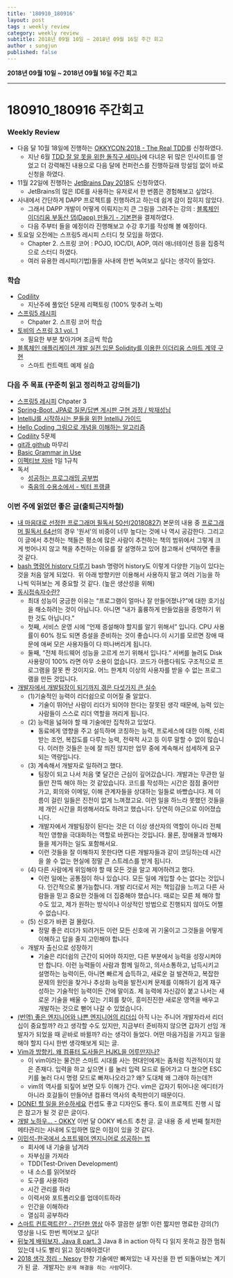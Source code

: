 ```yaml
---
title: '180910_180916'  
layout: post  
tags : weekly review
category: weekly review
subtitle: 2018년 09월 10일 ~ 2018년 09월 16일 주간 회고
author : sungjun
published: false
---
```


**2018년 09월 10일 ~ 2018년 09월 16일 주간 회고** 

---

# 180910_180916 주간회고

### Weekly Review
- 다음 달 10월 18일에 진행하는 [OKKYCON:2018 - The Real TDD](http://www.okkycon.com/)를 신청하였다.
    - 지난 6월 [TDD 잘 알 못을 위한 돌직구 세미나](https://okky.kr/article/476113)에 다녀온 뒤 많은 인사이트를 얻었고 더 강력해진 내용으로 다음 달에 컨퍼런스를 진행하길래 망설임 없이 바로 신청을 하였다.
- 11월 22일에 진행하는 [JetBrains Day 2018](https://jetbrains.tangunsoft.com/_kr/jetbrains-day-seoul-2018/)도 신청하였다.
    - JetBrains의 많은 IDE를 사용하는 유저로서 한 번쯤은 경험해보고 싶었다.
- 사내에서 간단하게 DAPP 프로젝트를 진행하려고 하는데 쉽게 감이 잡히지 않았다.
    - 그래서 DAPP 개발이 어떻게 이뤄지는지 큰 그림을 그려주는 강의 : [블록체인 이더리움 부동산 댑(Dapp) 만들기 - 기본편](https://www.inflearn.com/course/blockchain-%EC%9D%B4%EB%8D%94%EB%A6%AC%EC%9B%80-dapp/)을 결제하였다.
    - 다음 주부터 들을 예정이라 진행해보고 수강 후기를 작성해 볼 예정이다.
- 토요일 오전에는 스프링5 레시피 스터디 첫 모임을 하였다.
    - Chapter 2. 스프링 코어 : POJO, IOC/DI, AOP, 여러 애너테이션 등을 집중적으로 스터디 하였다.
    - 여러 유용한 레시피(기법)들을 사내에 한번 녹여보고 싶다는 생각이 들었다.


### 학습
- [Codility](https://www.codility.com/)
    - 지난주에 풀었던 5문제 리팩토링 (100% 맞추려 노력)
- [스프링5 레시피](https://book.naver.com/bookdb/book_detail.nhn?bid=13911953)
    - Chpater 2. 스프링 코어 학습
- [토비의 스프링 3.1 vol. 1](https://book.naver.com/bookdb/book_detail.nhn?bid=7006516)
    - 필요한 부분 찾아가며 조금씩 학습
- [블록체인 애플리케이션 개발 실전 입문 Solidity를 이용한 이더리움 스마트 계약 구현](https://book.naver.com/bookdb/book_detail.nhn?bid=12836408)
    - 스마트 컨트랙트 예제 실습


### 다음 주 목표 (꾸준히 읽고 정리하고 강의듣기)
- [스프링5 레시피](https://book.naver.com/bookdb/book_detail.nhn?bid=13911953) Chpater 3
- [Spring-Boot, JPA로 질문/답변 게시판 구현 과정 / 박재성님](https://www.youtube.com/watch?v=JUKehW-c484&list=PLqaSEyuwXkSppQAjwjXZgKkjWbFoUdNXC)
- [IntelliJ를 시작하시는 분들을 위한 IntelliJ 가이드](https://www.inflearn.com/course/intellij-guide/) 
- [Hello Coding 그림으로 개념을 이해하는 알고리즘](https://book.naver.com/bookdb/book_detail.nhn?bid=11823284)
- [Codility](https://www.codility.com/) 5문제
- [git과 github](https://www.youtube.com/watch?v=8AtHcXnJSdA&list=PLAHa1zfLtLiPrxoBo9a1HVmauvE2Mn3xX) 마무리
- [Basic Grammar in Use](https://book.naver.com/bookdb/book_detail.nhn?bid=6467937)
- [이펙티브 자바](https://book.naver.com/bookdb/book_detail.nhn?bid=8064518) 1일 1규칙
- 독서
    - [성공하는 프로그래밍 공부법](https://book.naver.com/bookdb/book_detail.nhn?bid=13993648)
    - [죽음의 수용소에서 - 빅터 프랭클](https://book.naver.com/bookdb/book_detail.nhn?bid=12891843)

### 이번 주에 읽었던 좋은 글(출퇴근지하철)
- [내 마음대로 선정한 프로그래머 필독서 50선(20180827)](https://www.sangkon.com/2018/08/27/good_books_for_dev_2018/) 본문의 내용 중 [프로그래머 필독서 64선](https://iostream.tistory.com/64)의 경우 '원서'의 비중이 너무 높다는 것에 나 역시 공감한다. 그리고 이 글에서 추천하는 책들은 평소에 많은 사람이 추천하는 책의 범위에서 그렇게 크게 벗어나지 않고 책을 추천하는 이유를 잘 설명하고 있어 참고해서 선택하면 좋을 것 같다.
- [bash 명령어 history 다루기](https://johngrib.github.io/wiki/history/) bash 명령어 history도 이렇게 다양한 기능이 있다는 것을 처음 알게 되었다.  위 아래 방향키만 이용해서 사용하지 말고 여러 기능을 하나씩 익혀보는 게 중요할 것 같다. (높은 생산성을 위해)
- [동시접속자수란?](https://medium.com/mo-mu/%EB%8F%99%EC%8B%9C%EC%A0%91%EC%86%8D%EC%9E%90%EC%88%98%EB%9E%80-53478e5e2c68) 
    - 최대 성능이 궁금한 이유는 “프로그램이 얼마나 잘 만들어졌나?”에 대한 호기심을 해소하려는 것이 아닙니다. 아니면 “내가 훌륭하게 만들었음을 증명하기 위한 것도 아닙니다.”
    - 첫째, 서비스 운영 시에 “언제 증설해야 할지를 알기 위해서” 입니다. CPU 사용률이 60% 정도 되면 증설을 준비하는 것이 좋습니다.이 시기를 모르면 장애 때문에 애써 모은 사용자들이 다 떠나버리게 됩니다.
    - 둘째, “전체 하드웨어 성능을 고르게 쓰기 위해서 입니다.” 서버를 늘려도 Disk 사용량이 100% 라면 아무 소용이 없습니다. 코드가 아름다워도 구조적으로 프로그램을 잘못 짠 것이지요. 어느 한계치 이상의 사용자를 받을 수 없는 프로그램을 만든 것입니다.
- [개발자에서 개발팀장이 되기까지 겪은 다섯가지 큰 실수](https://muchtrans.com/translations/techie-tech-lead-my-5-biggest-mistakes.ko.html) 
    - (1)기술적인 능력이 리더쉽으로 이어질 줄 알았다.
        - 기술이 뛰어난 사람이 리더가 되어야 한다는 잘못된 생각 때문에, 능력 있는 사람들이 스스로 리더 역할을 꺼리게 됩니다.
    - (2) 능력을 넗혀야 할 때 기술에만 집착하고 있었다.
        - 동료에게 영향을 주고 설득하며 코칭하는 능력, 프로세스에 대한 이해, 신뢰받는 조언, 복잡도를 다루는 능력, 전략적 사고 등 이루 말할 수 없이 많습니다. 이러한 것들은 눈에 잘 띄진 않지만 업무 중에 계속해서 섬세하게 요구되는 역량입니다.
    - (3) 계속해서 개발자로 일하려고 했다.
        - 팀장이 되고 나서 처음 몇 달간은 근심이 깊어갔습니다. 개발과는 무관한 일들만 잔뜩 해야 하는 것 같았습니다. 코드를 작성하는 시간은 점점 줄어만 가고, 회의와 이메일, 이해 관계자들을 상대하는 일들로 바빴습니다. 제 이름이 걸린 일들은 진전이 없게 느껴졌고요. 이런 일을 하느라 못했던 것들을 제 개인 시간을 희생해서라도 하려고 했습니다. 당연히 야근으로 이어졌습니다.
        - 개발자에서 개발팀장이 된다는 것은 더 이상 생산자의 역할이 아니라 전체적인 영향을 극대화하는 역할로 바뀐다는 것입니다. 물론, 장애물과 방해자들을 제거하는 일도 포함해서요.
        - 이런 것들을 잘 이해하지 못한다면 다른 개발자들과 같이 코딩하는데 시간을 쓸 수 없는 현실에 정말 큰 스트레스를 받게 됩니다.
    - (4) 다른 사람에게 위임해야 할 때 모든 것을 알고 제어하려고 했다.
        - 이런 일에는 공통점이 하나 있습니다. 모든 일에 개입할 수는 없다는 것입니다. 인간적으로 불가능합니다. 개발 리더로서 저는 책임감을 느끼고 다른 사람들을 믿고 중요한 것들에 더 집중해야 했습니다. 때로는 모른 체 해야 할 수도 있고, 제가 원하는 방식이나 이상적인 방법으로 진행되지 않아도 어쩔 수 없습니다.
    - (5) 신호가 바뀐 걸 몰랐다.
        - 정말 좋은 리더가 되려거든 이런 모든 신호에 귀 기울이고 그것들을 어떻게 이해하고 답을 줄지 고민해야 합니다
    - 개발자 출신으로 성장하기
        - 기술은 리더쉽의 근간이 되어야 하지만, 다른 부분에서 능력을 성장시켜야만 합니다. 이런 능력들이 사람과 함께 일하고, 의사소통하고, 납득시키고 설명하는 능력이든, 아니면 빠르게 습득하고, 새로운 걸 발견하고, 복잡한 문제의 원인을 찾거나 추상화 능력을 발전시켜 문제를 이해하기 쉽게 재구성하는 기술적인 능력이든 간에 말이죠. 제 능력에 자신감이 붙고 나서는 새로운 기술을 배울 수 있는 기회를 찾아, 흥미진진한 새로운 영역을 배우고 개발하는 것으로 뻗어 나갈 수 있었습니다.
- [(번역) 좋은 엔지니어와 나쁜 엔지니어의 리더십](http://www.mimul.com/pebble/default/2014/02/04/1391490935022.html) 아직 나는 주니어 개발자라서 리더십이 중요할까? 라고 생각할 수도 있지만, 지금부터 준비하지 않으면 갑자기 선임 개발자가 되었을 때 곧바로 바뀔까? 라는 생각이 들었다. 어떤 마음가짐을 가지고 일을 해야 할지 다시 한번 생각해보게 되는 글. 
- [Vim과 방향키. 왜 컴퓨터 도사들은 HJKL을 어루만지나?](http://hub.zum.com/goodhyun/30494#) 
    - 이 vim이라는 물건은 스마트 시대를 사는 현대인에게는 좀처럼 직관적이지 않은 존재다. 입력을 하고 싶으면 i 를 눌러 입력 모드로 들어가고 다 쳤으면 ESC 키를 눌러 다시 명령 모드로 빠져나오라고? 왜? 도대체 왜 그래야 하는데?!
    - vim의 역사를 되짚어 보면 모두 이해가 간다. vim은 갑자기 튀어나온 에디터가 아니라 호걸들이 만들어낸 컴퓨터 역사의 축적판이기 때문이다.
- [DONE! 할 일을 완수하세요](https://brunch.co.kr/@seonyu10/26) 컨셉도 좋고 디자인도 좋다. 토이 프로젝트 진행 시 많은 참고가 될 것 같은 글이다.
- [개발 노하우... - OKKY](https://okky.kr/article/489929) 이번 달 OOKY 베스트 추천 글. 글 내용 중 세 번째 철저한 메타관리는 사내에 도입하면 많은 이점이 있을 것 같다. 
- [이민석-한국에서 소프트웨어 엔지니어로 성공하는 법](https://okky.kr/article/495355)
    - 회사에 내 기술을 남겨라
    - 자부심을 가져라
    - TDD(Test-Driven Development)
    - 내 소스를 읽어보라
    - 도구를 사용하라
    - 시간 관리를 하라
    - 이력서와 포트폴리오를 업데이트하라
    - 인간을 이해하라
    - 열심히 공부하라
- [스마트 컨트랙트란? - 간단한 영상](https://www.youtube.com/watch?v=ZE2HxTmxfrI) 아주 깔끔한 설명! 이런 짧지만 명료한 강의(?) 영상을 나도 한번 찍어보고 싶다! 
- [뒤늦게 배워보자. Java 8 part. 3](https://www.sangkon.com/2018/08/22/java8_study_part3/) Java 8 in action 아직 다 읽지 못하고 잠깐 멈춰있는데 나도 빨리 읽고 정리해야겠다!
- [2018 생각 정리 - Nesoy](https://nesoy.github.io/articles/2018-07/2018-Thinking#) 한창 기술에만 빠져있는 내 자신을 한 번 되돌아보는 계기가 된 글.  개발자는 `문제 해결을 하는 사람`이다.
